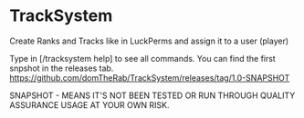 # TrackSystem

Create Ranks and Tracks like in LuckPerms and assign it to a user (player)

Type in [/tracksystem help] to see all commands.
You can find the first snpshot in the releases tab.
https://github.com/domTheRab/TrackSystem/releases/tag/1.0-SNAPSHOT

SNAPSHOT - MEANS IT'S NOT BEEN TESTED OR RUN THROUGH QUALITY ASSURANCE
USAGE AT YOUR OWN RISK.
